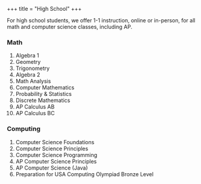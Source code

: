 +++
title = "High School"
+++

For high school students, we offer 1-1 instruction, online or in-person, for all math and computer science classes, including AP.

### Math

1. Algebra 1
1. Geometry
1. Trigonometry
1. Algebra 2
1. Math Analysis
1. Computer Mathematics
1. Probability & Statistics
1. Discrete Mathematics
1. AP Calculus AB
1. AP Calculus BC

### Computing

1. Computer Science Foundations
1. Computer Science Principles
1. Computer Science Programming
1. AP Computer Science Principles
1. AP Computer Science (Java)
1. Preparation for USA Computing Olympiad Bronze Level
